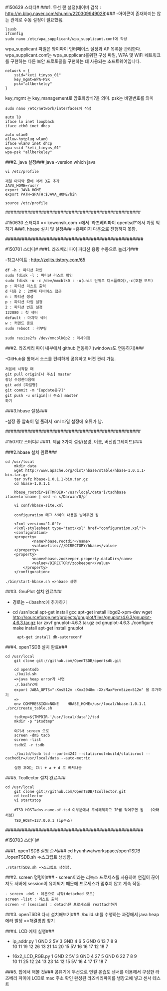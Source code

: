 
#150629 스터디#
###1. 무선 랜 설정(네이버 검색 : http://m.blog.naver.com/shumin/220309949028)###
	-아이콘이 존재하지는 않는 관계로 수동 설정이 필요했음.
	
	lsusb
	ifconfig
	sudo nano /etc/wpa_supplicant/wpa_supplicant.conf에 작성

  wpa_supplicant 파일은 와이파이 인터페이스 설정과 AP 목록을 관리한다.
  wpa_supplicant.conf는 wpa_supplicant를위한 구성 파일, WPA 및 WiFi 네트워크를 구현하는 다른 보안 프로토콜을 구현하는 데 사용되는 소프트웨어입니다.
  
  	network = {
  		ssid="keti_tinyos_01"
  		key_mgmt=WPA-PSK
  		psk="allberkeley"
  	}
  	
  key_mgmt 는 key_management로 암호화방식?을 의미.
  psk는 비밀번호를 의미

	sudo nano /etc/network/interfaces에 작성

  	auto lO
  	iface lo inet loopback
  	iface eth0 inet dhcp
  
  	auto wlan0
  	allow-hotplug wlan0
  	iface wlan0 inet dhcp
  	wpa-ssid "keti_tinyos_01"
  	wpa-psk "allberkeley"

  
###2. java 설정###
	java -version
	which java

	vi /etc/profile

  	제일 마지막 줄에 아래 3출 추가
 	JAVA_HOME=/usr/
 	export JAVA_HOME
  	export PATH=$PATH:$JAVA_HOME/bin

	source /etc/profile


#################################################

#150630 스터디#
	=< kowonsik.com >에서 '라즈베리파이 opentsd?'에서 과정 익히기
###1. hbase 설치 및 설정###
  	=홈페이지 다운으로 진행하지 못함.

##################################################

#150701 스터디#
###1. 라즈베리 파이 파티션 용량 수동으로 늘리기###

-참고사이트 : http://zelits.tistory.com/65

	df -h : 파티션 확인
	sudo fdisk -l : 파티션 리스트 확인
	sudo fdisk -u -c /dev/mmcblk0 : -u(unit 단위로 디스플레이),-c(호환 모드)
	p : 파티션 리스트 출력
	d 다음 2 : 2번째 디바이스 접근
	n : 파티션 생성
	p : 파티션 타입 설정
	2 : 파티션 번호 설정
	122880 : 첫 섹터
	default : 마지막 섹터
	w : 커맨드 종료
	sudo reboot : 리부팅

	sudo resize2fs /dev/mmcblk0p2 : 리사이징


###2. 라즈베리 파이 내부에서 github 연동하기(windows도 연동하기)###

-GitHub을 통해서 소스를 편리하게 공유하고 버젼 관리 가능.
	
	처음에 시작할 때 
	git pull origin[나 주소] master
	항상 수정한다음에
	git add [파일명]
	git commit -m "[update문구]"
	git push -u origin[나 주소] master
	하기


###3.hbase 설정###

-설정 중 압축이 덜 풀려서 xml 파일 설정에 오류가 남.

#################################################

#150702 스터디#
###1. 제품 3가지 설정(용랑, 이름, 버전업그레이드)###

###2.hbase 설치 완료###

	cd /usr/local
    	mkdir data
    	wget http://www.apache.org/dist/hbase/stable/hbase-1.0.1.1-bin.tar.gz
    	tar xvfz hbase-1.0.1.1-bin.tar.gz
    	cd hbase-1.0.1.1

    	hbase_rootdir=${TMPDIR-'/usr/local/data'}/tsdhbase
   	iface=lo`uname | sed -n s/Darwin/0/p`

    	vi conf/hbase-site.xml

    	configuration 태그 사이의 내용을 넣어주면 됨

     	<?xml version="1.0"?>
     	<?xml-stylesheet type="text/xsl" href="configuration.xsl"?>
     	<configuration>
       	<property>
         		<name>hbase.rootdir</name>
         		<value>file:///DIRECTORY/hbase</value>
       	</property>
       	<property>
         		<name>hbase.zookeeper.property.dataDir</name>
         		<value>/DIRECTORY/zookeeper</value>
        	</property>
     	</configuration>

	./bin/start-hbase.sh =>hbase 실행

###3. GnuPlot 설치 완료###

- 경로는 ~/.bashrc에 추가하기
- 
	cd /usr/local
     	apt-get install gcc
     	apt-get install libgd2-xpm-dev
     	wget 				http://sourceforge.net/projects/gnuplot/files/gnuplot/4.6.3/gnuplot-4.6.3.tar.gz
     	tar zxvf gnuplot-4.6.3.tar.gz
     	cd gnuplot-4.6.3
     	./configure
     	make install
     	apt-get install gnuplot

    	apt-get install dh-autoreconf

###4. openTSDB 설치 완료###
	
	cd /usr/local
     	git clone git://github.com/OpenTSDB/opentsdb.git

     	cd opentsdb
     	./build.sh
		=>java heap error가 나면
		./.bashrc에 
		export JABA_OPTS="-Xms512m -Xmx2048m -XX:MaxPermSize=512m" 을 추가하기
		=>
     	env COMPRESSION=NONE 	HBASE_HOME=/usr/local/hbase-1.0.1.1 ./src/create_table.sh

    	tsdtmp=${TMPDIR-'/usr/local/data'}/tsd
     	mkdir -p "$tsdtmp"

     	여기서 screen 으로 
     	screen -dmS tsdb
     	screen -list
    	tsdb로 -r tsdb

     	./build/tsdb tsd --port=4242 --staticroot=build/staticroot --cachedir=/usr/local/data --auto-metric

     	실행 후에는 Ctl + a + d 로 빠져나옴

###5. Tcollector 설치 완료###

	cd /usr/local
     	git clone git://github.com/OpenTSDB/tcollector.git
     	cd tcollector
     	vi startstop

    	#TSD_HOST=dns.name.of.tsd 이부분에서 주석해제하고 IP를 적어주면 됨	(아래처럼)
     	TSD_HOST=127.0.0.1 (ip주소)

##################################################

#150703 스터디#

###1. openTSDB 실행 순서###
	cd hyunhwa/workspace/openTSDB
	./openTSDB.sh =>스크립트 생성함.
	
	./startTSDB.sh =>스크립트 생성함.


###2. screen 명령어###
	- screen이라는 리눅스 프로세스를 사용하여 연결이 끊어져도 서버에 session이 유지되기 때문에 프로세스가 멈추지 않고 계속 작동.

	- screen -dmS : 데몬으로 시작(detached 모드)
   	screen -list : 리스트 출력
   	screen -r [session] : detach된 프로세스를 reattach하기

###3. openTSDB 다시 설치해보기###
	./build.sh를 수행하는 과정에서 java heap 에러 발생
		=>해결방법 찾기

###4. LCD 예제 실행###
- ip_addr.py
	1	GND
	2	5V
	3 	GND
	4	6
	5	GND
	6	13
	7
	8
	9	
	10
	11	19
	12	26
	13	21
	14	20
	15	5V
	16	16
	17	12
	18	7

- 16x2_LCD_RGB.py
	1	GND
	2	5V
	3 	GND
	4	27
	5	GND
	6	22
	7
	8
	9	
	10
	11	25
	12	24
	13	23
	14	12
	15	5V
	16	4
	17	17
	18	7

###5. 집에서 해볼 것###
	공유기에 무선으로 연결
	온습도 센서를 이용해서 구성한 라즈베리 파이에 LCD로 mac 주소 확인
	완성된 라즈베리파이를 냉장고에 넣고 센서 테스트
	
	
